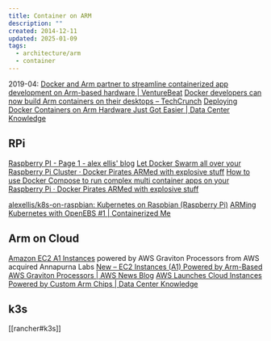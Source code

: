 ```yaml
---
title: Container on ARM
description: ""
created: 2014-12-11
updated: 2025-01-09
tags:
  - architecture/arm
  - container
---
```


2019-04:
[Docker and Arm partner to streamline containerized app development on Arm-based hardware | VentureBeat](https://venturebeat.com/2019/04/24/docker-and-arm-partner-to-streamline-containerized-app-development-on-arm-based-hardware/amp/)
[Docker developers can now build Arm containers on their desktops – TechCrunch](https://techcrunch.com/2019/04/24/docker-partners-with-arm/amp/)
[Deploying Docker Containers on Arm Hardware Just Got Easier | Data Center Knowledge](https://www.datacenterknowledge.com/arm/deploying-docker-containers-arm-hardware-just-got-easier)

## RPi

[Raspberry PI - Page 1 - alex ellis' blog](https://blog.alexellis.io/tag/raspberry-pi/)
[Let Docker Swarm all over your Raspberry Pi Cluster · Docker Pirates ARMed with explosive stuff](http://blog.hypriot.com/post/let-docker-swarm-all-over-your-raspberry-pi-cluster/)
[How to use Docker Compose to run complex multi container apps on your Raspberry Pi · Docker Pirates ARMed with explosive stuff](http://blog.hypriot.com/post/docker-compose-nodejs-haproxy/)

[alexellis/k8s-on-raspbian: Kubernetes on Raspbian (Raspberry Pi)](https://github.com/alexellis/k8s-on-raspbian)
[ARMing Kubernetes with OpenEBS #1 | Containerized Me](http://containerized.me/arming-kubernetes-with-openebs-1/)

## Arm on Cloud

[Amazon EC2 A1 Instances](https://aws.amazon.com/ec2/instance-typs/a1/) powered by AWS Graviton Processors from AWS acquired Annapurna Labs
[New – EC2 Instances (A1) Powered by Arm-Based AWS Graviton Processors | AWS News Blog](https://aws.amazon.com/blogs/aws/new-ec2-instances-a1-powered-by-arm-based-aws-graviton-processors/)
[AWS Launches Cloud Instances Powered by Custom Arm Chips | Data Center Knowledge](https://www.datacenterknowledge.com/amazon/aws-launches-cloud-instances-powered-custom-arm-chips)

## k3s

[[rancher#k3s]]
